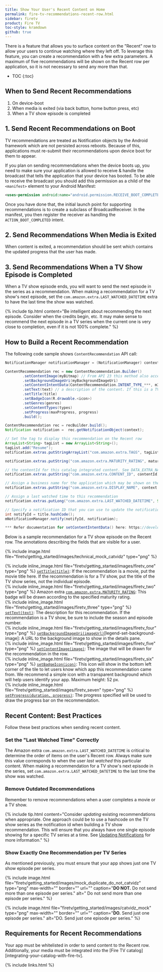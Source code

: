 ```yaml
---
title: Show Your User's Recent Content on Home
permalink: fire-tv-recommendations-recent-row.html
sidebar: firetv
product: Fire TV
toc-style: kramdown
github: true
---
```



There is a feature that allows you to surface content on the "Recent" row to allow your users to continue watching where they left off. To leverage this feature, you can create a recommendation with a few extra parameters. A maximum of five recommendations will be shown on the Recent row per application, so it is not necessary to send any more than that.

* TOC
{:toc}

## When to Send Recent Recommendations

1.  On device-boot
2.  When media is exited (via back button, home button press, etc)
3.  When a TV show episode is completed


## 1. Send Recent Recommendations on Boot

TV recommendations are treated as Notification objects by the Android framework which are not persisted across reboots. Because of this, applications must re-submit their recommendations upon device boot for them to appear.

If you plan on sending recommendations when the device boots up, you need to make sure your application is allowed to receive & handle the broadcast that tells the application that your device has booted. To be able to receive the broadcast you should add this permission as a child of the `<manifest>` element to your Android Manifest:

```xml
<uses-permission android:name="android.permission.RECEIVE_BOOT_COMPLETED"/>
```

Once you have done that, the initial launch point for supporting recommendations is to create a subclass of BroadcastReceiver. In the manifest, you then register the receiver as handling the `ACTION_BOOT_COMPLETED` intent.

## 2. Send Recommendations When Media is Exited

When content is exited, a recommendation should be sent which contains the updated progress that the user has made.

## 3. Send Recommendations When a TV Show Episode is Completed

When a TV show episode ends, you will want to send the next episode in the series as a recommendation. When making a recommendation for a TV show's next episode, set the `com.amazon.extra.LAST_WATCHED_DATETIME` extra to have the last time the show was watched.

{% include tip.html content="Be intelligent about recommending the next episode. Consider when the credits begin, etc. It may make sense to recommend the next episode in a TV series when the current one is very close to completion, even if it is not 100% complete." %}

## How to Build a Recent Recommendation

The following code sample shows `ContentRecommendation` API call:

```java
NotificationManager notificationManager = (NotificationManager) context.getSystemService(Context.NOTIFICATION_SERVICE);

ContentRecommendation rec = new ContentRecommendation.Builder()
        .setContentImage(myBitmap) // From API 23 this method also accepts Icon as argument.
        .setBackgroundImageUri(myBackgroundImageUri)
        .setContentIntentData(ContentRecommendation.INTENT_TYPE_***, mIntent, mRequestCode, mBundle)
        .setText(text) // a description of the content. If this is a TV show episode, include the season and episode number in the description
        .setTitle(title)
        .setBadgeIcon(R.drawable.<icon>)
        .setGenres(genres)
        .setContentTypes(types)
        .setProgress(maxProgress, progress)
        .build();

ContentRecommendation rec = recBuilder.build();
Notification notification =  rec.getNotificationObject(context);

// Set the tag to display this recommendation on the Recent row
ArrayList<String> tagList = new ArrayList<String>();
tagList.add("Resume");
notification.extras.putStringArrayList("com.amazon.extra.TAGS", tagList);

notification.extras.putString("com.amazon.extra.MATURITY_RATING", maturityRating);

// the contentId for this catalog integrated content. See DATA_EXTRA_NAME on https://developer.amazon.com/public/solutions/devices/fire-tv/docs/catalog/launcher-integration#intent-extras
notification.extras.putString("com.amazon.extra.CONTENT_ID", contentId);

// Assign a business name for the application which may be shown on the UI. Limited to 15 chars, or the UI will truncate it
notification.extras.putString("com.amazon.extra.DISPLAY_NAME", context.getString(R.string.app_name));

// Assign a last watched time to this recommendation
notification.extras.putLong("com.amazon.extra.LAST_WATCHED_DATETIME", System.currentTimeMillis());

// Specify a notification ID that you can use to update the notification later
int notifyId = title.hashCode();
mNotificationManager.notify(notifyId, notification);

*** Refer documentation for setContentIntentData() here: https://developer.android.com/reference/android/support/app/recommendation/ContentRecommendation.html
```

Below is a sample recommendation for a TV show episode on the Recent row. The annotations describing the fields that are visible for a user.

{% include image.html  file="firetv/getting_started/images/technical_mock_catvidz" type="png" %}

<div class="number_legend">
{% include inline_image.html file="firetv/getting_started/images/firetv_one" type="png" %} <a href="https://developer.android.com/reference/android/support/app/recommendation/ContentRecommendation.Builder.html#setTitle%28java.lang.String%29"><code>setTitle(title)</code></a>: If the recommendation is a movie, put the movie title here. If the recommendation is for a TV show, put the title of the TV show series, not the individual episode.<br/>
{% include inline_image.html file="firetv/getting_started/images/firetv_two" type="png" %} Amazon extra <a href="https://developer.amazon.com/public/solutions/devices/fire-tv/docs/fire-tv-recommendations-send-recommendations#amazon-enhancements"><code>com.amazon.extra.MATURITY_RATING</code></a>: This badge will be drawn according to the specified maturity rating. <br/>
{% include inline_image.html file="firetv/getting_started/images/firetv_three" type="png" %} <a href="https://developer.android.com/reference/android/support/app/recommendation/ContentRecommendation.Builder.html#setText%28java.lang.String%29"><code>setText(text)</code></a>: The description for this recommendation. If the recommendation is a TV show, be sure to include the season and episode number. <br/>
{% include inline_image.html file="firetv/getting_started/images/firetv_four" type="png" %} <a href="https://developer.android.com/reference/android/support/app/recommendation/ContentRecommendation.Builder.html#setBackgroundImageUri%28java.lang.String%29"><code>setBackgroundImageUri(imageUrl)</code></a>[legend-set-background-image]: A URL to the background image to show in the details pane. <br/>
{% include inline_image.html file="firetv/getting_started/images/firetv_five" type="png" %} <a href="https://developer.android.com/reference/android/support/app/recommendation/ContentRecommendation.Builder.html#setContentImage%28android.graphics.Bitmap%29"><code>setContentImage(image)</code></a>: The image that will be drawn for the recommendation in the row. <br/>
{% include inline_image.html file="firetv/getting_started/images/firetv_six" type="png" %} <a href="https://developer.android.com/reference/android/support/app/recommendation/ContentRecommendation.Builder.html#setBadgeIcon%28int%29"><code>setBadgeIcon(icon)</code></a>: This icon will show in the bottom left corner of the tile to let users know which app this recommendation came from. We recommend a simple icon with a transparent background which will help users identify your app. Maximum height: 52 px.  <br/>
{% include inline_image.html file="firetv/getting_started/images/firetv_seven" type="png" %} <a href="https://developer.android.com/reference/android/support/app/recommendation/ContentRecommendation.Builder.html#setProgress%28int,%20int%29"><code>setProgress(duration, progress)</code></a>: The progress specified will be used to draw the progress bar on the recommendation. <br/>
</div>

## Recent Content: Best Practices

Follow these best practices when sending recent content.

### Set the "Last Watched Time" Correctly

The Amazon extra `com.amazon.extra.LAST_WATCHED_DATETIME` is critical to determine the order of items on the user's Recent row. Always make sure this value corresponds to when the user *last watched* this particular content. When making a recommendation for a TV show's next episode in the series, set `com.amazon.extra.LAST_WATCHED_DATETIME` to the last time the show was watched.

### Remove Outdated Recommendations

Remember to remove recommendations when a user completes a movie or a TV show.

{% include tip.html content="Consider *updating* existing recommendations when appropriate. One approach could be to use a hashcode on the TV show series as the notification id when building a TV show recommendation. This will ensure that you always have one single episode showing for a specific TV series at a time. See [Updating Notifications](https://developer.android.com/training/notify-user/managing.html) for more information." %}

### Show Exactly One Recommendation per TV Series

As mentioned previously, you must ensure that your app shows just one TV show episode per series.

{% include image.html  file="firetv/getting_started/images/mock_duplicate_do_not_catvidz" type="png" max-width="" border=""  url="" caption="<b>DO NOT.</b> Do not send more than one episode per series." alt=" Do not send more than one episode per series." %}

{% include image.html  file="firetv/getting_started/images/catvidz_mock" type="png" max-width="" border=""  url="" caption="<b>DO.</b> Send just one episode per series." alt="DO. Send just one episode per series." %}


## Requirements for Recent Recommendations

Your app must be whitelisted in order to send content to the Recent row. Additionally, your media must be integrated into the [Fire TV catalog][integrating-your-catalog-with-fire-tv].

{% include links.html %}
